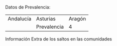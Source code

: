 
Datos de Prevalencia:
<table>
  <tr>
    <td>Andalucía</td>
    <td>Asturias</td>
    <td>Aragón</td>
  </tr>
  <tr>
    <td></td>
    <td>Prevalencia</td>
    <td>4</td>
  </tr>
</table>


Información Extra de los saltos en las comunidades


